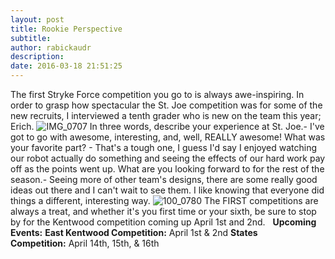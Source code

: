 ```yaml
---
layout: post
title: Rookie Perspective
subtitle:
author: rabickaudr
description:
date: 2016-03-18 21:51:25
---
```


The first Stryke Force competition you go to is always awe-inspiring. In order to grasp how spectacular the St. Joe competition was for some of the new recruits, I interviewed a tenth grader who is new on the team this year; Erich. ![IMG_0707](/wp-content/uploads/2015/12/IMG_07071.jpg) In three words, describe your experience at St. Joe.- I've got to go with awesome, interesting, and, well, REALLY awesome! What was your favorite part? - That's a tough one, I guess I'd say I enjoyed watching our robot actually do something and seeing the effects of our hard work pay off as the points went up. What are you looking forward to for the rest of the season.- Seeing more of other team's designs, there are some really good ideas out there and I can't wait to see them. I like knowing that everyone did things a different, interesting way. ![100_0780](http://strykeforce.org/wp-content/uploads/2016/03/100_0780.jpg) The FIRST competitions are always a treat, and whether it's you first time or your sixth, be sure to stop by for the Kentwood competition coming up April 1st and 2nd.   **Upcoming Events:** **East Kentwood Competition:** April 1st & 2nd **States Competition:** April 14th, 15th, & 16th
